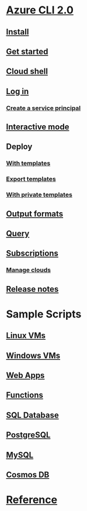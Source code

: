 # [Azure CLI 2.0](overview.md)
## [Install](install-azure-cli.md)
## [Get started](get-started-with-azure-cli.md)
## [Cloud shell](/azure/cloud-shell/overview)
## [Log in](authenticate-azure-cli.md)
### [Create a service principal](create-an-azure-service-principal-azure-cli.md)
## [Interactive mode](interactive-azure-cli.md)
## Deploy
### [With templates](/azure/azure-resource-manager/resource-group-template-deploy-cli?toc=%2fcli%2fazure%2ftoc.json&bc=%2fcli%2fazure%2fbreadcrumb%2ftoc.json)
### [Export templates](/azure/azure-resource-manager/resource-manager-export-template-cli?toc=%2fcli%2fazure%2ftoc.json&bc=%2fcli%2fazure%2fbreadcrumb%2ftoc.json)
### [With private templates](/azure-resource-manager/resource-manager-cli-sas-token?toc=%2fcli%2fazure%2ftoc.json&bc=%2fcli%2fazure%2fbreadcrumb%2ftoc.json)
## [Output formats](format-output-azure-cli.md)
## [Query](query-azure-cli.md)
## [Subscriptions](manage-azure-subscriptions-azure-cli.md)
### [Manage clouds](manage-clouds-azure-cli.md)
## [Release notes](release-notes-azure-cli.md)
# Sample Scripts
## [Linux VMs](/azure/virtual-machines/linux/cli-samples?toc=%2fcli%2fazure%2ftoc.json&bc=%2fcli%2fazure%2fbreadcrumb%2ftoc.json)
## [Windows VMs](/azure/virtual-machines/windows/cli-samples?toc=%2fcli%2fazure%2ftoc.json&bc=%2fcli%2fazure%2fbreadcrumb%2ftoc.json)
## [Web Apps](/azure/app-service-web/app-service-cli-samples?toc=%2fcli%2fazure%2ftoc.json&bc=%2fcli%2fazure%2fbreadcrumb%2ftoc.json)
## [Functions](/azure/azure-functions/functions-cli-samples?toc=%2fcli%2fazure%2ftoc.json&bc=%2fcli%2fazure%2fbreadcrumb%2ftoc.json)
## [SQL Database](/azure/sql-database/sql-database-cli-samples?toc=%2fcli%2fazure%2ftoc.json&bc=%2fcli%2fazure%2fbreadcrumb%2ftoc.json)
## [PostgreSQL](/azure/postgresql/sample-scripts-azure-cli?toc=%2fcli%2fazure%2ftoc.json&bc=%2fcli%2fazure%2fbreadcrumb%2ftoc.json)
## [MySQL](/azure/mysql/sample-scripts-azure-cli?toc=%2fcli%2fazure%2ftoc.json&bc=%2fcli%2fazure%2fbreadcrumb%2ftoc.json)
## [Cosmos DB](/azure/cosmos-db/cli-samples?toc=%2fcli%2fazure%2ftoc.json&bc=%2fcli%2fazure%2fbreadcrumb%2ftoc.json)
# [Reference](../docs-ref-autogen/toc.md)